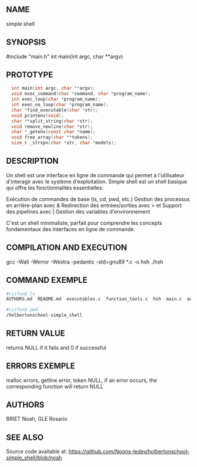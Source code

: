 ## NAME

  simple shell

## SYNOPSIS

  #include "main.h"
  int main(int argc, char **argv)

## PROTOTYPE
```C
  int main(int argc, char **argv);
  void exec_command(char *command, char *program_name);
  int exec_loop(char *program_name);
  int exec_no_loop(char *program_name);
  char *find_executable(char *str);
  void printenv(void);
  char **split_string(char *str);
  void remove_newline(char *str);
  char *_getenv(const char *name);
  void free_array(char **tokens);
  size_t _strspn(char *str, char *models);
```
## DESCRIPTION

  Un shell est une interface en ligne de commande qui permet à l'utilisateur
  d'interagir avec le système d'exploitation. Simple shell est un shell basique
  qui offre les fonctionnalités essentielles:

  Exécution de commandes de base (ls, cd, pwd, etc.)
  Gestion des processus en arrière-plan avec &
  Redirection des entrées/sorties avec > et
  Support des pipelines avec |
  Gestion des variables d'environnement

  C'est un shell minimaliste, parfait pour comprendre les concepts fondamentaux
  des interfaces en ligne de commande.

## COMPILATION AND EXECUTION

  gcc -Wall -Werror -Wextra -pedantic -std=gnu89 *.c -o hsh
  ./hsh

## COMMAND EXEMPLE

  ```bash
  #cisfun$ ls
  AUTHORS.md  README.md  executables.c  function_tools.c  hsh  main.c  main.h
  ```

  ```bash
  #cisfun$ pwd
  /holbertonschool-simple_shell
  ```

## RETURN VALUE

  returns NULL if it fails and 0 if successful

## ERRORS EXEMPLE

  malloc errors, getline error, token NULL, if an error occurs, the corresponding
  function will return NULL

## AUTHORS

  BRIET Noah, GLE Rosario

## SEE ALSO

  Source code available at: <https://github.com/Noons-ledev/holbertonschool-simple_shell/blob/noah>
